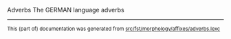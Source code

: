 Adverbs
The GERMAN language adverbs

* * *

<small>This (part of) documentation was generated from [src/fst/morphology/affixes/adverbs.lexc](https://github.com/giellalt/lang-deu/blob/main/src/fst/morphology/affixes/adverbs.lexc)</small>
